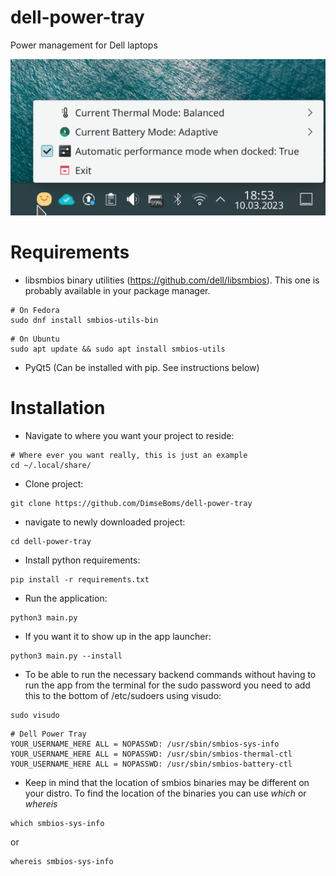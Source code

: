 # dell-power-tray
Power management for Dell laptops

![Example Image](./images/image.png)
# Requirements
* libsmbios binary utilities (https://github.com/dell/libsmbios). This one is probably available in your package manager.
```
# On Fedora
sudo dnf install smbios-utils-bin
```
```
# On Ubuntu
sudo apt update && sudo apt install smbios-utils
```
* PyQt5 (Can be installed with pip. See instructions below)
# Installation
* Navigate to where you want your project to reside:
```
# Where ever you want really, this is just an example
cd ~/.local/share/
```
* Clone project:
```
git clone https://github.com/DimseBoms/dell-power-tray
```
* navigate to newly downloaded project:
```
cd dell-power-tray
```
* Install python requirements:
```
pip install -r requirements.txt
```
* Run the application:
```
python3 main.py
```
* If you want it to show up in the app launcher:
```
python3 main.py --install
```
* To be able to run the necessary backend commands without having to run the app from the terminal for the sudo password you need to add this to the bottom of /etc/sudoers using visudo:
```
sudo visudo
```
```
# Dell Power Tray
YOUR_USERNAME_HERE ALL = NOPASSWD: /usr/sbin/smbios-sys-info
YOUR_USERNAME_HERE ALL = NOPASSWD: /usr/sbin/smbios-thermal-ctl
YOUR_USERNAME_HERE ALL = NOPASSWD: /usr/sbin/smbios-battery-ctl
```
* Keep in mind that the location of smbios binaries may be different on your distro. To find the location of the binaries you can use *which* or *whereis*
```
which smbios-sys-info
```
or
```
whereis smbios-sys-info
```

